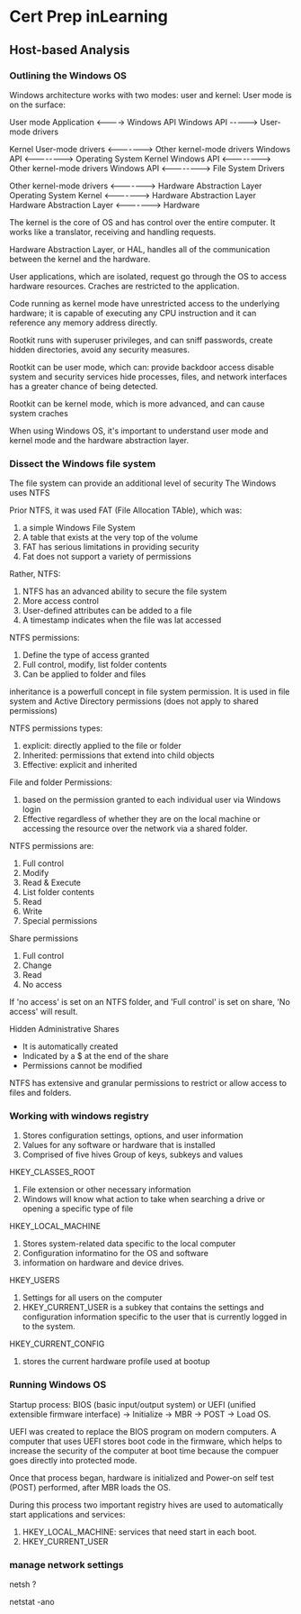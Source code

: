 # Cert Prep inLearning

## Host-based Analysis

### Outlining the Windows OS

Windows architecture works with two modes: user and kernel:
User mode is on the surface:

User mode
Application <----> Windows API
Windows API -----> User-mode drivers

Kernel
User-mode drivers <-------> Other kernel-mode drivers
Windows API <--------> Operating System Kernel
Windows API <--------> Other kernel-mode drivers
Windows API <--------> File System Drivers

Other kernel-mode drivers <-------> Hardware Abstraction Layer
Operating System Kernel <-------> Hardware Abstraction Layer
Hardware Abstraction Layer <-------> Hardware

The kernel is the core of OS and has control over the entire computer. It works like a translator, receiving and handling requests.

Hardware Abstraction Layer, or HAL, handles all of the communication between the kernel and the hardware.

User applications, which are isolated, request go through the OS to access hardware resources. Craches are restricted to the application.

Code running as kernel mode have unrestricted access to the underlying hardware; it is capable of executing any CPU instruction and it can reference any memory address directly.

Rootkit runs with superuser privileges, and can sniff passwords, create hidden directories, avoid any security measures.

Rootkit can be user mode, which can:
    provide backdoor access
    disable system and security services
    hide processes, files, and network interfaces
    has a greater chance of being detected.

Rootkit can be kernel mode, which is more advanced, and can
    cause system craches

When using Windows OS, it's important to understand user mode and kernel mode and the hardware abstraction layer.

### Dissect the Windows file system

The file system can provide an additional level of security
The Windows uses NTFS

Prior NTFS, it was used FAT (File Allocation TAble), which was:

1. a simple Windows File System
2. A table that exists at the very top of the volume
3. FAT has serious limitations in providing security
4. Fat does not support a variety of permissions

Rather, NTFS:

1. NTFS has an advanced ability to secure the file system
2. More access control
3. User-defined attributes can be added to a file
4. A timestamp indicates when the file was lat accessed

NTFS permissions:

1. Define the type of access granted
2. Full control, modify, list folder contents
3. Can be applied to folder and files

inheritance is a powerfull concept in file system permission. It is used in file system and Active Directory permissions (does not apply to shared permissions)

NTFS permissions types:

1. explicit: directly applied to the file or folder
2. Inherited: permissions that extend into child objects
3. Effective: explicit and inherited

File and folder Permissions:

1. based on the permission granted to each individual user via Windows login
2. Effective regardless of whether they are on the local machine or accessing the resource over the network via a shared folder.

NTFS permissions are:

1. Full control
2. Modify
3. Read & Execute
4. List folder contents
5. Read
6. Write
7. Special permissions

Share permissions

1. Full control
2. Change
3. Read
4. No access 

If 'no access' is set on an NTFS folder, and 'Full control' is set on share, 'No access' will result.

Hidden Administrative Shares

* It is automatically created
* Indicated by a $ at the end of the share
* Permissions cannot be modified

NTFS has extensive and granular permissions to restrict or allow access to files and folders.

### Working with windows registry

1. Stores configuration settings, options, and user information
2. Values for any software or hardware that is installed
3. Comprised of five hives
    Group of keys, subkeys and values

HKEY_CLASSES_ROOT
1. File extension or other necessary information
2. Windows will know what action to take when searching a drive or opening a specific type of file

HKEY_LOCAL_MACHINE
1. Stores system-related data specific to the local computer
2. Configuration informatino for the OS and software
3. information on hardware and device drives.

HKEY_USERS
1. Settings for all users on the computer
2. HKEY_CURRENT_USER is a subkey that contains the settings and configuration information specific to the user that is currently logged in to the system.

HKEY_CURRENT_CONFIG
1. stores the current hardware profile used at bootup

### Running Windows OS

Startup process: BIOS (basic input/output system) or UEFI (unified extensible firmware interface) -> Initialize -> MBR -> POST -> Load OS.

UEFI was created to replace the BIOS program on modern computers. A computer that uses UEFI stores boot code in the firmware, which helps to increase the security of the computer at boot time because the compuer goes directly into protected mode.

Once that process began, hardware is initialized and Power-on self test (POST) performed, after MBR loads the OS.

During this process two important registry hives are used to automatically start applications and services:

1. HKEY_LOCAL_MACHINE: services that need start in each boot.
2. HKEY_CURRENT_USER

### manage network settings

netsh ?

netstat -ano